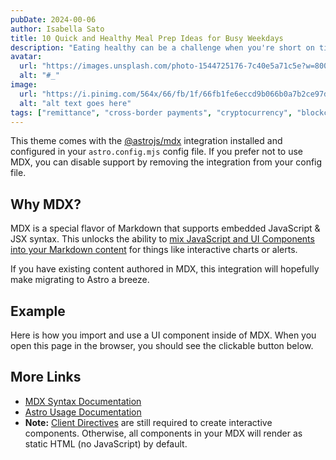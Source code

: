 ```yaml
---
pubDate: 2024-00-06
author: Isabella Sato
title: 10 Quick and Healthy Meal Prep Ideas for Busy Weekdays
description: "Eating healthy can be a challenge when you're short on time, but meal prepping can help you stay on track. In this post, we'll share 10 quick and easy meal prep ideas that are nutritious, delicious, and perfect for busy weekdays."
avatar:
  url: "https://images.unsplash.com/photo-1544725176-7c40e5a71c5e?w=800&auto=format&fit=crop&q=60&ixlib=rb-4.0.3&ixid=M3wxMjA3fDB8MHxzZWFyY2h8MTZ8fGF2YXRhcnxlbnwwfHwwfHx8MA%3D%3D"
  alt: "#_"
image:
  url: "https://i.pinimg.com/564x/66/fb/1f/66fb1fe6eccd9b066b0a7b2ce97d01a8.jpg"
  alt: "alt text goes here"
tags: ["remittance", "cross-border payments", "cryptocurrency", "blockchain", "peer-to-peer payments", "P2P lending"]
---
```

This theme comes with the [@astrojs/mdx](https://docs.astro.build/en/guides/integrations-guide/mdx/) integration installed and configured in your `astro.config.mjs` config file. If you prefer not to use MDX, you can disable support by removing the integration from your config file.

## Why MDX?

MDX is a special flavor of Markdown that supports embedded JavaScript & JSX syntax. This unlocks the ability to [mix JavaScript and UI Components into your Markdown content](https://docs.astro.build/en/guides/markdown-content/#mdx-features) for things like interactive charts or alerts.

If you have existing content authored in MDX, this integration will hopefully make migrating to Astro a breeze.

## Example

Here is how you import and use a UI component inside of MDX.
When you open this page in the browser, you should see the clickable button below.





## More Links

- [MDX Syntax Documentation](https://mdxjs.com/docs/what-is-mdx)
- [Astro Usage Documentation](https://docs.astro.build/en/guides/markdown-content/#markdown-and-mdx-pages)
- **Note:** [Client Directives](https://docs.astro.build/en/reference/directives-reference/#client-directives) are still required to create interactive components. Otherwise, all components in your MDX will render as static HTML (no JavaScript) by default.